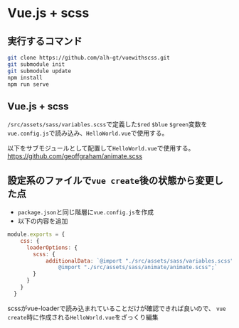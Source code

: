 # Vue.js + scss

## 実行するコマンド
```bash
git clone https://github.com/alh-gt/vuewithscss.git
git submodule init
git submodule update
npm install
npm run serve
```

## Vue.js + scss

`/src/assets/sass/variables.scss`で定義した`$red` `$blue` `$green`変数を`vue.config.js`で読み込み、`HelloWorld.vue`で使用する。

以下をサブモジュールとして配置して`HelloWorld.vue`で使用する。  
https://github.com/geoffgraham/animate.scss

## 設定系のファイルで`vue create`後の状態から変更した点
* `package.json`と同じ階層に`vue.config.js`を作成
* 以下の内容を追加  

```js
module.exports = {
    css: {
      loaderOptions: {
        scss: {
            additionalData: `@import "./src/assets/sass/variables.scss"; \
                @import "./src/assets/sass/animate/animate.scss";`
        }
      }
    }
  }
```

scssがvue-loaderで読み込まれていることだけが確認できれば良いので、
`vue create`時に作成される`HelloWorld.vue`をざっくり編集

